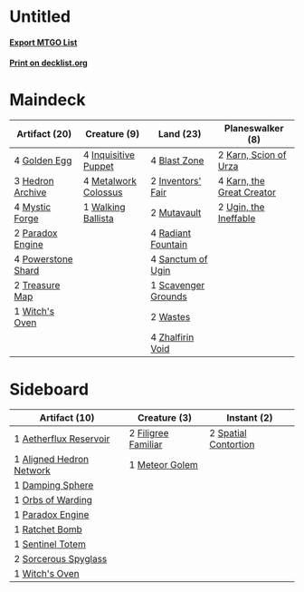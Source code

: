 # Untitled

#### [Export MTGO List](../collection/Untitled/Untitled.txt)
#### [Print on decklist.org](http://decklist.org/?deckmain=4%09Blast%20Zone%0A4%09Golden%20Egg%0A3%09Hedron%20Archive%0A4%09Inquisitive%20Puppet%0A2%09Inventors'%20Fair%0A2%09Karn,%20Scion%20of%20Urza%0A4%09Karn,%20the%20Great%20Creator%0A4%09Metalwork%20Colossus%0A2%09Mutavault%0A4%09Mystic%20Forge%0A2%09Paradox%20Engine%0A4%09Powerstone%20Shard%0A4%09Radiant%20Fountain%0A4%09Sanctum%20of%20Ugin%0A1%09Scavenger%20Grounds%0A2%09Treasure%20Map%0A2%09Ugin,%20the%20Ineffable%0A1%09Walking%20Ballista%0A2%09Wastes%0A1%09Witch's%20Oven%0A4%09Zhalfirin%20Void&deckside=1%09Aetherflux%20Reservoir%0A1%09Aligned%20Hedron%20Network%0A1%09Damping%20Sphere%0A2%09Filigree%20Familiar%0A1%09Meteor%20Golem%0A1%09Orbs%20of%20Warding%0A1%09Paradox%20Engine%0A1%09Ratchet%20Bomb%0A1%09Sentinel%20Totem%0A2%09Sorcerous%20Spyglass%0A2%09Spatial%20Contortion%0A1%09Witch's%20Oven)
# Maindeck

|                                        Artifact (20)                                        |                                         Creature (9)                                          |                                          Land (23)                                           |                                          Planeswalker (8)                                          |
|---------------------------------------------------------------------------------------------|-----------------------------------------------------------------------------------------------|----------------------------------------------------------------------------------------------|----------------------------------------------------------------------------------------------------|
|4 [Golden Egg](http://gatherer.wizards.com/Pages/Card/Details.aspx?multiverseid=473182)      |4 [Inquisitive Puppet](http://gatherer.wizards.com/Pages/Card/Details.aspx?multiverseid=473185)|4 [Blast Zone](http://gatherer.wizards.com/Pages/Card/Details.aspx?multiverseid=461171)       |2 [Karn, Scion of Urza](http://gatherer.wizards.com/Pages/Card/Details.aspx?multiverseid=442889)    |
|3 [Hedron Archive](http://gatherer.wizards.com/Pages/Card/Details.aspx?multiverseid=401910)  |4 [Metalwork Colossus](http://gatherer.wizards.com/Pages/Card/Details.aspx?multiverseid=417795)|2 [Inventors' Fair](http://gatherer.wizards.com/Pages/Card/Details.aspx?multiverseid=417820)  |4 [Karn, the Great Creator](http://gatherer.wizards.com/Pages/Card/Details.aspx?multiverseid=460928)|
|4 [Mystic Forge](http://gatherer.wizards.com/Pages/Card/Details.aspx?multiverseid=466987)    |1 [Walking Ballista](http://gatherer.wizards.com/Pages/Card/Details.aspx?multiverseid=423848)  |2 [Mutavault](http://gatherer.wizards.com/Pages/Card/Details.aspx?multiverseid=370733)        |2 [Ugin, the Ineffable](http://gatherer.wizards.com/Pages/Card/Details.aspx?multiverseid=460929)    |
|2 [Paradox Engine](http://gatherer.wizards.com/Pages/Card/Details.aspx?multiverseid=423836)  |                                                                                               |4 [Radiant Fountain](http://gatherer.wizards.com/Pages/Card/Details.aspx?multiverseid=438810) |                                                                                                    |
|4 [Powerstone Shard](http://gatherer.wizards.com/Pages/Card/Details.aspx?multiverseid=443115)|                                                                                               |4 [Sanctum of Ugin](http://gatherer.wizards.com/Pages/Card/Details.aspx?multiverseid=402022)  |                                                                                                    |
|2 [Treasure Map](http://gatherer.wizards.com/Pages/Card/Details.aspx?multiverseid=435410)    |                                                                                               |1 [Scavenger Grounds](http://gatherer.wizards.com/Pages/Card/Details.aspx?multiverseid=430871)|                                                                                                    |
|1 [Witch's Oven](http://gatherer.wizards.com/Pages/Card/Details.aspx?multiverseid=473199)    |                                                                                               |2 [Wastes](http://gatherer.wizards.com/Pages/Card/Details.aspx?multiverseid=407694)           |                                                                                                    |
|                                                                                             |                                                                                               |4 [Zhalfirin Void](http://gatherer.wizards.com/Pages/Card/Details.aspx?multiverseid=443137)   |                                                                                                    |


# Sideboard

|                                           Artifact (10)                                           |                                         Creature (3)                                         |                                          Instant (2)                                          |
|---------------------------------------------------------------------------------------------------|----------------------------------------------------------------------------------------------|-----------------------------------------------------------------------------------------------|
|1 [Aetherflux Reservoir](http://gatherer.wizards.com/Pages/Card/Details.aspx?multiverseid=417765)  |2 [Filigree Familiar](http://gatherer.wizards.com/Pages/Card/Details.aspx?multiverseid=442789)|2 [Spatial Contortion](http://gatherer.wizards.com/Pages/Card/Details.aspx?multiverseid=407518)|
|1 [Aligned Hedron Network](http://gatherer.wizards.com/Pages/Card/Details.aspx?multiverseid=401807)|1 [Meteor Golem](http://gatherer.wizards.com/Pages/Card/Details.aspx?multiverseid=447378)     |                                                                                               |
|1 [Damping Sphere](http://gatherer.wizards.com/Pages/Card/Details.aspx?multiverseid=443101)        |                                                                                              |                                                                                               |
|1 [Orbs of Warding](http://gatherer.wizards.com/Pages/Card/Details.aspx?multiverseid=398551)       |                                                                                              |                                                                                               |
|1 [Paradox Engine](http://gatherer.wizards.com/Pages/Card/Details.aspx?multiverseid=423836)        |                                                                                              |                                                                                               |
|1 [Ratchet Bomb](http://gatherer.wizards.com/Pages/Card/Details.aspx?multiverseid=370623)          |                                                                                              |                                                                                               |
|1 [Sentinel Totem](http://gatherer.wizards.com/Pages/Card/Details.aspx?multiverseid=435404)        |                                                                                              |                                                                                               |
|2 [Sorcerous Spyglass](http://gatherer.wizards.com/Pages/Card/Details.aspx?multiverseid=435407)    |                                                                                              |                                                                                               |
|1 [Witch's Oven](http://gatherer.wizards.com/Pages/Card/Details.aspx?multiverseid=473199)          |                                                                                              |                                                                                               |

